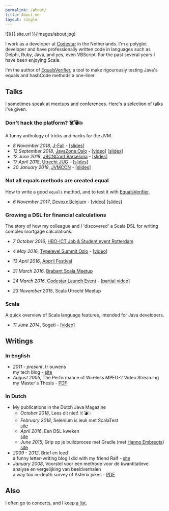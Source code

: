 ```yaml
---
permalink: /about/
title: About me
layout: single
---
```

![]({{ site.url }}/images/about.jpg)

I work as a developer at [Codestar](http://www.codestar.nl) in the Netherlands. I'm a polyglot developer and have professionally written code in languages such as Delphi, Ruby, Java, and yes, even VBScript. For the past several years I have been enjoying Scala.

I'm the author of [EqualsVerifier](http://jqno.nl/equalsverifier), a tool to make rigourously testing Java's equals and hashCode methods a one-liner.

## Talks

I sometimes speak at meetups and conferences. Here's a selection of talks I've given.

### Don't hack the platform? ☠️💣💥

A funny anthology of tricks and hacks for the JVM.

* _8 November 2018_, [J-Fall](https://jfall.nl/sessions/dont-hack-the-jvm/) - [[slides](http://jqno.nl/dont-hack-the-platform-talk/2018-11-08-jfall/)]
* _12 September 2018_, [JavaZone Oslo](https://2018.javazone.no/) - [[video](https://vimeo.com/289655964)] [[slides](http://jqno.nl/dont-hack-the-platform-talk/2018-09-12-javazone/)]
* _12 June 2018_, [JBCNConf Barcelona](http://www.jbcnconf.com/2018/infoSpeaker.html?ref=SmFuT3V3ZW5zamFuLm91d2Vuc0BnbWFpbC5jb20=) - [[slides](http://jqno.nl/dont-hack-the-platform-talk/2018-06-12-jbcnconf/)]
* _17 April 2018_, [Utrecht JUG](https://www.meetup.com/Utrecht-Java-User-Group/events/247737886/) - [[slides](http://jqno.nl/dont-hack-the-platform-talk/2018-04-14-utrecht-jug/)]
* _30 January 2018_, [JVMCON](https://jvmcon.com) - [[slides](http://jqno.nl/dont-hack-the-platform-talk/2018-01-30-jvmcon/)]

### Not all equals methods are created equal

How to write a good `equals` method, and to test it with [EqualsVerifier](http://jqno.nl/equalsverifier).

* _6 November 2017_, [Devoxx Belgium](https://devoxx.be/2017/) - [[video](https://www.youtube.com/watch?v=pNJ_O10XaoM)] [[slides](https://github.com/jqno/equalsverifier-talk/tree/2017-11-06-devoxx)]


### Growing a DSL for financial calculations

The story of how my colleague and I 'discovered' a Scala DSL for writing complex mortgage calculations.

* _7 October 2016_, [HBO-ICT Job & Student event Rotterdam](http://www.hboictjobevent.nl/)
* _4 May 2016_, [Typelevel Summit Oslo](https://typelevel.org/event/2016-05-summit-oslo/) - [[video](https://www.youtube.com/watch?v=w37mp3mbylw)]

* _13 April 2016_, [Appril Festival](http://appril.nl/)
* _31 March 2016_, [Brabant Scala Meetup](https://www.meetup.com/brabant-scala/events/228851052/?eventId=228851052)
* _24 March 2016_, [Codestar Launch Event](https://www.codestar.nl/#team/launchevent) - [[partial video](https://www.youtube.com/watch?v=gmCQS72yFTg)]
* _23 November 2015_, Scala Utrecht Meetup

### Scala

A quick overview of Scala language features, intended for Java developers.

* _11 June 2014_, Sogeti - [[video](https://www.youtube.com/watch?v=uksqLVk3l6M)]


## Writings

### In English

* _2011 - present_, tr ouwens<br>
  my tech blog - [site](http://jqno.nl)
* _August 2005_, The Performance of Wireless MPEG-2 Video Streaming<br>
  my Master's Thesis - [PDF](https://www.dropbox.com/s/idenxmsvblck2zd/thesis.pdf)

### In Dutch

* My publications in the Dutch Java Magazine
    * _October 2018_, Lees dit niet! ☠️💣💥
    * _February 2018_, Selenium is leuk met ScalaTest<br>
      [site](https://nljug.org/java-magazine/selenium-is-leuk-met-scalatest/)
    * _April 2016_, Een DSL kweken<br>
      [site](https://nljug.org/java-magazine/een-dsl-kweken/)
    * _June 2015_, Grip op je buildproces met Gradle (met [Hanno Embregts](https://twitter.com/hannotify))<br>
      [site](https://nljug.org/java-magazine/grip-op-je-buildproces-met-gradle/)
* _2009 - 2012_, Brief en leed<br>
  a funny letter-writing blog I did with my friend Ralf - [site](http://jqno.nl/briefenleed)
* _January 2008_, Voorstel voor een methode voor de kwantitatieve analyse en vergelijking van beeldverhalen<br>
  a way too in-depth survey of Asterix jokes - [PDF](https://www.dropbox.com/s/gdswss6fkm3hbv7/paper.pdf)

## Also

I often go to concerts, and I keep [a list](http://jqno.nl/concerts).


